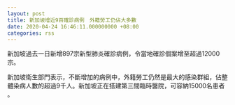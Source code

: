 ```yaml
---
layout: post
title: 新加坡增近9百確診病例　外籍勞工仍佔大多數
date: 2020-04-24 16:46:11.000000000 +08:00
categories: rss
---
```


新加坡過去一日新增897宗新型肺炎確診病例，令當地確診個案增至超過12000宗。

新加坡衛生部門表示，不斷增加的病例中，外籍勞工仍然是最大的感染群組，佔整體染病人數的超過9千人。新加坡正在搭建第三間臨時醫院，可容納15000名患者 。
